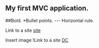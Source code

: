 ﻿## My first MVC application.

##Bold.
*Bullet points.
--- Horizontal rule.

Link to a site [site](ViewComic.com)

Insert image !Link to a site [DC](Batman.png)